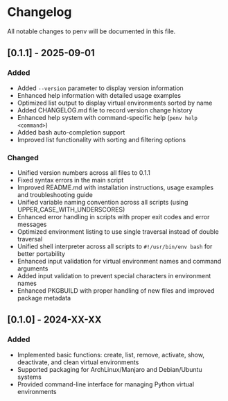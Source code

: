 # Changelog

All notable changes to penv will be documented in this file.

## [0.1.1] - 2025-09-01

### Added
- Added `--version` parameter to display version information
- Enhanced help information with detailed usage examples
- Optimized list output to display virtual environments sorted by name
- Added CHANGELOG.md file to record version change history
- Enhanced help system with command-specific help (`penv help <command>`)
- Added bash auto-completion support
- Improved list functionality with sorting and filtering options

### Changed
- Unified version numbers across all files to 0.1.1
- Fixed syntax errors in the main script
- Improved README.md with installation instructions, usage examples and troubleshooting guide
- Unified variable naming convention across all scripts (using UPPER_CASE_WITH_UNDERSCORES)
- Enhanced error handling in scripts with proper exit codes and error messages
- Optimized environment listing to use single traversal instead of double traversal
- Unified shell interpreter across all scripts to `#!/usr/bin/env bash` for better portability
- Enhanced input validation for virtual environment names and command arguments
- Added input validation to prevent special characters in environment names
- Enhanced PKGBUILD with proper handling of new files and improved package metadata

## [0.1.0] - 2024-XX-XX

### Added
- Implemented basic functions: create, list, remove, activate, show, deactivate, and clean virtual environments
- Supported packaging for ArchLinux/Manjaro and Debian/Ubuntu systems
- Provided command-line interface for managing Python virtual environments